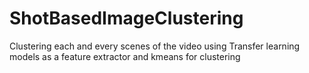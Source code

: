 # ShotBasedImageClustering

Clustering each and every scenes of the video using Transfer learning models as a feature extractor and kmeans for clustering

